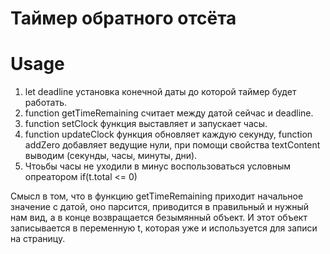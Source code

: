 # Таймер обратного отсёта

# Usage

1. let deadline установка конечной даты до которой таймер будет работать.
2. function getTimeRemaining считает между датой сейчас и deadline.
3. function setClock функция выставляет и запускает часы.
4. function updateClock функция обновляет каждую секунду, function addZero добавляет ведущие нули, при помощи
свойства textContent выводим (секунды, часы, минуты, дни).
5. Чтоьбы часы не уходили в минус воспользоваться условным опреатором if(t.total <= 0)       
        
Смысл в том, что в функцию getTimeRemaining приходит начальное значение с датой, оно парсится, приводится в правильный и нужный нам вид, а в конце возвращается безымянный объект. И этот объект записывается в переменную t, которая уже и используется для записи на страницу.
